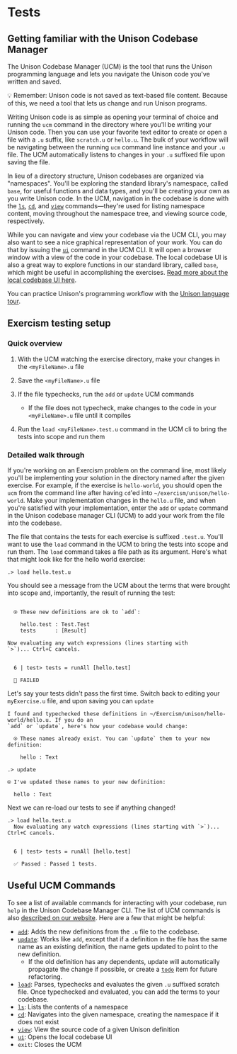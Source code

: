 # Tests

  ## Getting familiar with the Unison Codebase Manager

  The Unison Codebase Manager (UCM) is the tool that runs the Unison programming language and lets you navigate the Unison code you've written and saved.

  💡 Remember: Unison code is not saved as text-based file content. Because of this, we need a tool that lets us change and run Unison programs.

  Writing Unison code is as simple as opening your terminal of choice and running the `ucm` command in the directory where you'll be writing your Unison code. Then you can use your favorite text editor to create or open a file with a `.u` suffix, like `scratch.u` or `hello.u`. The bulk of your workflow will be navigating between the running `ucm` command line instance and your `.u` file. The UCM automatically listens to changes in your `.u` suffixed file upon saving the file.

  In lieu of a directory structure, Unison codebases are organized via "namespaces". You'll be exploring the standard library's namespace, called `base`, for useful functions and data types, and you'll be creating your own as you write Unison code. In the UCM, navigation in the codebase is done with the [`ls`](https://www.unison-lang.org/learn/ucm-commands/#ls), [`cd`](https://www.unison-lang.org/learn/ucm-commands/#cd), and [`view`](https://www.unison-lang.org/learn/ucm-commands/#view) commands—they're used for listing namespace content, moving throughout the namespace tree, and viewing source code, respectively.

  While you can navigate and view your codebase via the UCM CLI, you may also want to see a nice graphical representation of your work. You can do that by issuing the [`ui`](https://www.unison-lang.org/learn/ucm-commands/#ui) command in the UCM CLI. It will open a browser window with a view of the code in your codebase. The local codebase UI is also a great way to explore functions in our standard library, called `base`, which might be useful in accomplishing the exercises. [Read more about the local codebase UI here](https://www.unison-lang.org/learn/tooling/local-codebase-u-i/).

  You can practice Unison's programming workflow with the [Unison language tour](https://www.unison-lang.org/learn/tour/).

  ## Exercism testing setup

  ### Quick overview

  1. With the UCM watching the exercise directory, make your changes in the `<myFileName>.u` file
  2. Save the `<myFileName>.u` file
  3. If the file typechecks, run the `add` or `update` UCM commands

     * If the file does not typecheck, make changes to the code in your `<myFileName>.u` file until it compiles
  4. Run the `load <myFileName>.test.u` command in the UCM cli to bring the tests into scope and run them

  ### Detailed walk through

  If you're working on an Exercism problem on the command line, most likely you'll be implementing your solution in the directory named after the given exercise. For example, if the exercise is `hello-world`, you should open the `ucm` from the command line after having `cd`'ed into `~/exercism/unison/hello-world`. Make your implementation changes in the `hello.u` file, and when you're satisfied with your implementation, enter the `add` or `update` command in the Unison codebase manager CLI (UCM) to add your work from the file into the codebase.

  The file that contains the tests for each exercise is suffixed `.test.u`. You'll want to use the `load` command in the UCM to bring the tests into scope and run them. The `load` command takes a file path as its argument. Here's what that might look like for the hello world exercise:

  ```
  .> load hello.test.u
  ```

  You should see a message from the UCM about the terms that were brought into scope and, importantly, the result of running the test:

  ```

    ⍟ These new definitions are ok to `add`:

      hello.test : Test.Test
      tests      : [Result]

  Now evaluating any watch expressions (lines starting with
  `>`)... Ctrl+C cancels.


    6 | test> tests = runAll [hello.test]

    🚫 FAILED
  ```

  Let's say your tests didn't pass the first time. Switch back to editing your `myExercise.u` file, and upon saving you can `update`

  ```
  I found and typechecked these definitions in ~/Exercism/unison/hello-world/hello.u. If you do an
  `add` or `update`, here's how your codebase would change:

    ⍟ These names already exist. You can `update` them to your new definition:

      hello : Text

  .> update

  ⍟ I've updated these names to your new definition:

    hello : Text
  ```

  Next we can re-load our tests to see if anything changed!

  ```
  .> load hello.test.u
    Now evaluating any watch expressions (lines starting with `>`)... Ctrl+C cancels.


    6 | test> tests = runAll [hello.test]

    ✅ Passed : Passed 1 tests.
  ```

  ## Useful UCM Commands

  To see a list of available commands for interacting with your codebase, run `help` in the Unison Codebase Manager CLI. The list of UCM commands is also [described on our website](https://www.unison-lang.org/learn/ucm-commands/). Here are a few that might be helpful:

  * [`add`](https://www.unison-lang.org/learn/ucm-commands/#add): Adds the new definitions from the `.u` file to the codebase.
  * [`update`](https://www.unison-lang.org/learn/ucm-commands/#update): Works like `add`, except that if a definition in the file has the same name as an existing definition, the name gets updated to point to the new definition.
    * If the old definition has any dependents, update will automatically propagate the change if possible, or create a [`todo`](https://www.unison-lang.org/learn/usage-topics/workflow-how-tos/resolve-conflicts/) item for future refactoring.
  * [`load`](https://www.unison-lang.org/learn/ucm-commands/#load): Parses, typechecks and evaluates the given `.u` suffixed scratch file. Once typechecked and evaluated, you can add the terms to your codebase.
  * [`ls`](https://www.unison-lang.org/learn/ucm-commands/#ls): Lists the contents of a namespace
  * [`cd`](https://www.unison-lang.org/learn/ucm-commands/#cd): Navigates into the given namespace, creating the namespace if it does not exist
  * [`view`](https://www.unison-lang.org/learn/ucm-commands/#view): View the source code of a given Unison definition
  * [`ui`](https://www.unison-lang.org/learn/ucm-commands/#ui): Opens the local codebase UI
  * `exit`: Closes the UCM
